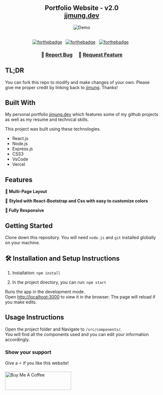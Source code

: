 <h2 align="center">
  Portfolio Website - v2.0<br/>
  <a href="https://jjmung.dev/" target="_blank">jjmung.dev</a>
</h2>
 <div align="center">
  <img alt="Demo" src="./Images/readme-img1.png" />
 </div>

<br/>

<center>

[![forthebadge](https://forthebadge.com/images/badges/built-with-love.svg)](https://forthebadge.com) &nbsp;
[![forthebadge](https://forthebadge.com/images/badges/made-with-javascript.svg)](https://forthebadge.com) &nbsp;
[![forthebadge](https://forthebadge.com/images/badges/open-source.svg)](https://forthebadge.com) &nbsp;


</center>

<h3 align="center">
    🔹
    <a href="https://github.com/jjmung/Portfolio/issues">Report Bug</a> &nbsp; &nbsp;
    🔹
    <a href="https://github.com/jjmung/Portfolio/issues">Request Feature</a>
</h3>

## TL;DR

You can fork this repo to modify and make changes of your own. Please give me proper credit by linking back to [jjmung](https://github.com/jjmung/Portfolio). Thanks!

## Built With

My personal portfolio <a href="https://jjmung.dev/" target="_blank">jjmung.dev</a> which features some of my github projects as well as my resume and technical skills.<br/>

This project was built using these technologies.

- React.js
- Node.js
- Express.js
- CSS3
- VsCode
- Vercel

## Features

**📖 Multi-Page Layout**

**🎨 Styled with React-Bootstrap and Css with easy to customize colors**

**📱 Fully Responsive**

## Getting Started

Clone down this repository. You will need `node.js` and `git` installed globally on your machine.

## 🛠 Installation and Setup Instructions

1. Installation: `npm install`

2. In the project directory, you can run: `npm start`

Runs the app in the development mode.\
Open [http://localhost:3000](http://localhost:3000) to view it in the browser.
The page will reload if you make edits.

## Usage Instructions

Open the project folder and Navigate to `/src/components/`. <br/>
You will find all the components used and you can edit your information accordingly.

### Show your support

Give a ⭐ if you like this website!

<a href="https://www.buymeacoffee.com/jjmung" target="_blank"><img src="https://cdn.buymeacoffee.com/buttons/v2/default-violet.png" alt="Buy Me A Coffee" height= "60px" width= "217px" ></a>
